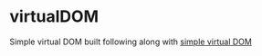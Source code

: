 # virtualDOM

Simple virtual DOM built following along with [simple virtual DOM](https://www.youtube.com/watch?v=85gJMUEcnkc)
